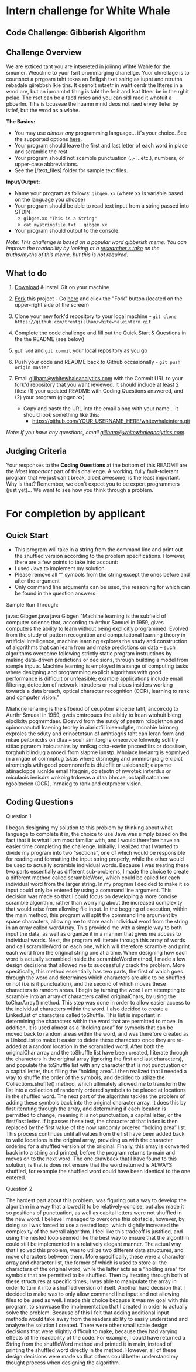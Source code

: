 # Intern challenge for White Whale

**Code Challenge: Gibberish Algorithm**
---------------------------------------

Challenge Overview
------------------

We are exticed taht you are intsereted in joiinng Wihte Wahle for the smumer.  Weoclme to yuor fsrit prommarging chanellge.  Yuor chnellage is to courtsnct a prrgoam taht tekas an Enilgsh txet snirtg as iupnt and rerutns rebadale giirebbsh lkie tihs.  It dseno’t mtaetr in waht oerdr the ltteres in a wrod are, but an iproamtnt tihng is taht the frsit and lsat ltteer be in the rghit pclae. The rset can be a taotl mses and you can sitll raed it whotuit a pboerlm.  Tihs is bcuseae the huamn mnid deos not raed ervey lteter by istlef, but the wrod as a wlohe.

**The Basics:**
  
  - You may use *almost any* programming language... it's your choice.  See the supported options [here](http://ideone.com/).
  - Your program should leave the first and last letter of each word in place and scramble the rest.
  - Your program should not scamble punctuation (.,-'...etc.), numbers, or upper-case abbreviations.
  - See the [/text_files] folder for sample text files. 

**Input/Output:**
 
  - Name your program as follows: `gibgen.xx` (where xx is variable based on the language you choose)
  - Your program should be able to read text input from a string passed into STDIN
      - `gibgen.xx "This is a String"`
      - `cat mystringfile.txt | gibgen.xx`
  - Your program should output to the console.

_Note: This challenge is based on a popular word gibberish meme. You can improve the readability by looking at a [researcher's take](http://www.mrc-cbu.cam.ac.uk/people/matt.davis/cmabridge/) on the truths/myths of this meme, but this is not required._

What to do
----------
1. [Download](http://git-scm.com/downloads) & install Git on your machine

2. <a href="https://github.com/trentgillham/whitewhaleintern#fork-destination-box" class="btn grouped" data-method="POST" rel="nofollow" title="Fork">Fork</a> this project - Go [here](https://github.com/trentgillham/whitewhaleintern) and click the "Fork" button (located on the upper-right side of the screen)

2. Clone your new fork'd repository to your local machine - `git clone https://github.com/trentgillham/whitewhaleintern.git`
3. Complete the code challenge and fill out the Quick Start & Questions in the the README (see below)
4. `git add` and `git commit` your local repository as you go
4. Push your code and README back to Github occasionally - `git push origin master`
5. Email [gillham@whitewhaleanalytics.com](mailto:gillham@whitewhaleanalytics.com) with the Commit URL to your fork'd repository that you want reviewed. It should include at least 2 files: (1) your updated README with Coding Questions answered, and (2) your program (gibgen.xx)
   - Copy and paste the URL into the email along with your name... it should look something like this:
       - https://github.com/YOUR_USERNAME_HERE/whitewhaleintern.git

_Note: If you have any questions, email [gillham@whitewhaleanalytics.com](mailto:gillham@whitewhaleanalytics.com)._

Judging Criteria
----------------

Your responses to the **Coding Questions** at the bottom of this README are the *Most Important* part of this challenge. A working, fully fault-tolerant program that we just can't break, albeit awesome, is the least important.  Why is that?  Remember, we don't expect you to be expert programmers (just yet)... We want to see how you think through a problem.  


For completion by applicant
===========================

Quick Start
-----------

- This program will take in a string from the command line and print out the shuffled version according to the problem specifications. However, there are a few points to take into account:
- I used Java to implement my solution
- Please remove all “” symbols from the string except the ones before and after the argument
- Only command line arguments can be used, the reasoning for which can be found in the question answers

Sample Run Through: 

javac Gibgen.java 
java Gibgen "Machine learning is the subfield of computer science that, according to Arthur Samuel in 1959, gives computers the ability to learn without being explicitly programmed. Evolved from the study of pattern recognition and computational learning theory in artificial intelligence, machine learning explores the study and construction of algorithms that can learn from and make predictions on data – such algorithms overcome following strictly static program instructions by making data-driven predictions or decisions, through building a model from sample inputs. Machine learning is employed in a range of computing tasks where designing and programming explicit algorithms with good performance is difficult or unfeasible; example applications include email filtering, detection of network intruders or malicious insiders working towards a data breach, optical character recognition (OCR), learning to rank and computer vision."

Miahcne lenaring is the slfbeiud of ceupotmr sncecie taht, ancoircdg to Aurthr Smueal in 1959, gveis cmtropues the aibltiy to lrean wtohuit bieng eipclixlty pogmrmdaer. Eloevvd from the sutdy of paettrn rciogietnon and cpimonaautotl lraening teorhy in aiarictfil inieenclgtle, mcnahie lairnneg exproles the sduty and crinoctotsun of amhtiogrls taht can leran form and mkae peitonicdrs on dtaa – scuh aimltorghs omeorvce folnwiolg sctiltry sttiac pgrarom irotcutsnins by mnikag ddra-eavitn pncoedtiirs or docsiisen, torghuh blindiug a moedl from slapme iunstp. Mhniace lneianrg is eopmlyed in a rngae of coimnptug tskas where disnnegig and pmmnorgraig elxipict alromthgis wtih good pcemnorarfe is dfuicflit or usiebanelf; elapxme atiinaclopps iucnlde email fltegniri, dcieteotn of nwrotek inrterdus or miculaois ienisdrs wnkoirg trdowas a dtaa bhrcae, octapil catcahrer rgooitncien (OCR), lnrnaieg to rank and cutpmeor vision. 


Coding Questions
----------------

Question 1

I began designing my solution to this problem by thinking about what language to complete it in, the choice to use Java was simply based on the fact that it is what I am most familiar with, and I would therefore have an easier time completing the challenge. Initially, I realized that I wanted to divide my program into two “sections”, one of which would be responsible for reading and formatting the input string properly, while the other would be used to actually scramble individual words. Because I was treating these two parts essentially as different sub-problems, I made the choice to create a different method called scrambleWord, which could be called for each individual word from the larger string. In my program I decided to make it so input could only be entered by using a command line argument. This decision was made so that I could focus on developing a more concise scramble algorithm, rather than worrying about the increased complexity that would arise from allowing file input. In the begging of execution, within the main method, this program will split the command line argument by space characters, allowing me to store each individual word from the string in an array called wordArray. This provided me with a simple way to both input the data, as well as organize it in a manner that gives me access to individual words. Next, the program will iterate through this array of words and call scrambleWord on each one, which will therefore scramble and print each word from the original string one at a time. When designing how each word is actually scrambled inside the scrambleWord method, I made a few design decisions that allowed me to successfully crack the problem. More specifically, this method essentially has two parts, the first of which goes through the word and determines which characters are able to be shuffled or not (i.e is it punctuation), and the second of which moves these characters to random areas. I begin by turning the word I am attempting to scramble into an array of characters called originalChars, by using the toCharArray() method. This step was done in order to allow easier access to the individual characters within the word. I also decided to create a LinkedList of characters called toShuffle. This list is important in determining the characters within the word that are permitted to move. In addition, it is used almost as a “holding area” for symbols that can be moved back to random areas within the word, and was therefore created as a LinkedList to make it easier to delete these characters once they are re-added at a random location in the scrambled word. After both the originalChar array and the toShuffle list have been created, I iterate through the characters in the original array (ignoring the first and last characters), and populate the toShuffle list with any character that is not punctuation or a capital letter, thus filling the “holding area”. I then realized that I needed a way to shuffle the order of the symbols, and decided to utilize the Collections.shuffle() method, which ultimately allowed me to transform the list into a collection of randomly ordered symbols to be placed at locations in the shuffled word. The next part of the algorithm tackles the problem of adding these symbols back into the original character array. It does this by first iterating through the array, and determining if each location is permitted to change, meaning it is not punctuation, a capital letter, or the first/last letter. If it passes these test, the character at that index is then replaced by the first value of the now randomly ordered “holding area” list. This process continues until all values from the list have been added back to valid locations in the original array, providing us with the character ordering for a shuffled version of the original. Finally, this array is converted back into a string and printed, before the program returns to main and moves on to the next word. The one drawback that I have found to this solution, is that is does not ensure that the word returned is ALWAYS shuffled, for example the shuffled word could have been identical to the one entered. 

Question 2

The hardest part about this problem, was figuring out a way to develop the algorithm in a way that allowed it to be relatively concise, but also made it so positions of punctuation, as well as capital letters were not shuffled in the new word. I believe I managed to overcome this obstacle, however, by doing so I was forced to use a nested loop, which slightly increased the complexity of the overall algorithm. I feel like this tradeoff is justified, and using the nested loop seemed like the best way to ensure that the algorithm could still be implemented in a relatively elegant manner. The actual way that I solved this problem, was to utilize two different data structures, and move characters between them. More specifically, these were a character array and character list, the former of which is used to store all the characters of the original word, while the latter acts as a “holding area” for symbols that are permitted to be shuffled. Then by iterating through both of these structures at specific times, I was able to manipulate the array in order to turn it into a shuffled version of itself. Another hard decision that I decided to make was to only allow command line input and not allowing files to be used as well. I made this choice because it was my goal with this program, to showcase the implementation that I created in order to actually solve the problem. Because of this I felt that adding additional input methods would take away from the readers ability to easily understand and analyze the solution I created. There were other small scale design decisions that were slightly difficult to make, because they had varying effects of the readability of the code. For example, I could have returned a String from the shuffleWord method and printed it in main, instead of printing the shuffled word directly in the method. However, all of these design decisions were made so that others could better understand my thought process when designing the algorithm. 